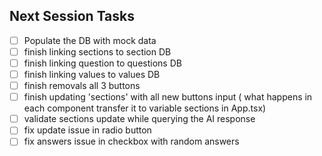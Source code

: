 ## Next Session Tasks
- [ ] Populate the DB with mock data
- [ ] finish linking sections to section DB
- [ ] finish linking question to questions DB
- [ ] finish linking values to values DB
- [ ] finish removals all 3 buttons
- [ ] finish updating 'sections' with all new buttons input ( what happens in each component transfer it to variable sections in App.tsx)
- [ ] validate sections update while querying the AI response
- [ ] fix update issue in radio button
- [ ] fix answers issue in checkbox with random answers